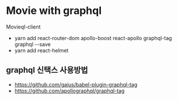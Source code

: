 # Movie with graphql

Movieql-client

- yarn add react-router-dom apollo-boost react-apollo graphql-tag graphql --save
- yarn add react-helmet


## graphql 신택스 사용방법
- https://github.com/gajus/babel-plugin-graphql-tag
- https://github.com/apollographql/graphql-tag